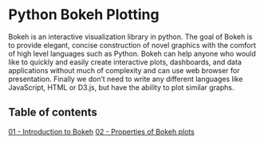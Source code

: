 # Python Bokeh Plotting

Bokeh is an interactive visualization library in python. The goal of Bokeh is to provide elegant, concise construction of novel graphics with the comfort of high level languages such as Python. Bokeh can help anyone who would like to quickly and easily create interactive plots, dashboards, and data applications without much of complexity and can use web browser for presentation. Finally we don’t need to write any different languages like JavaScript, HTML or D3.js, but have the ability to plot similar graphs.

## Table of contents

  <a href="https://github.com/richardajpr/python_bokeh_plotting/blob/master/01%20-%20Introduction%20to%20Bokeh.ipynb" target="_blank">01 - Introduction to Bokeh</a>
  <a href="https://github.com/richardajpr/python_bokeh_plotting/blob/master/02%20-%20Properties%20of%20Bokeh%20plots.ipynb" target="_blank">02 - Properties of Bokeh plots</a>
